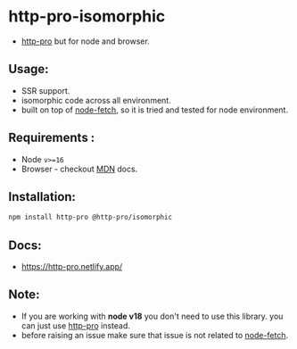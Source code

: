 # http-pro-isomorphic
- [http-pro](https://www.npmjs.com/package/http-pro) but for node and browser.

## Usage: 

- SSR support.
- isomorphic code across all environment.
- built on top of [node-fetch](https://www.npmjs.com/package/node-fetch), so it is tried and tested for node environment.

## Requirements :

- Node  `v>=16`
- Browser - checkout [MDN](https://developer.mozilla.org/en-US/docs/Web/API/Fetch_API#browser_compatibility) docs.

## Installation:
```sh
npm install http-pro @http-pro/isomorphic 
```

## Docs:
- https://http-pro.netlify.app/

## Note:
- If you are working with **node v18** you don't need to use this library. you can just use [http-pro](https://www.npmjs.com/package/http-pro) instead.
- before raising an issue make sure that issue is not related to [node-fetch](https://www.npmjs.com/package/node-fetch).
